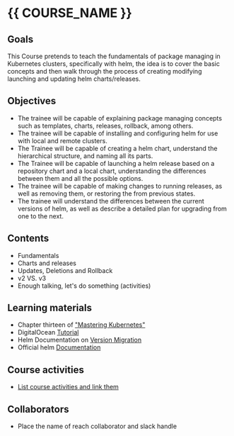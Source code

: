 # {{ COURSE_NAME }}

## Goals
This Course pretends to teach the fundamentals of package managing in Kubernetes clusters, specifically with helm, the idea is to cover the basic concepts and then walk through the process of creating modifying launching and updating helm charts/releases.

## Objectives
- The trainee will be capable of explaining package managing concepts such as templates, charts, releases, rollback, among others.
- The trainee will be capable of installing and configuring helm for use with local and remote clusters.
- The Trainee will be capable of creating a helm chart, understand the hierarchical structure, and naming all its parts.
- The Trainee will be capable of launching a helm release based on a repository chart and a local chart, understanding the differences  between them and all the possible options.
- The trainee will be capable of making changes to running releases, as well as removing them, or restoring the from previous states.
- The trainee will understand the differences between the current versions of helm, as well as describe a detailed plan for upgrading from one to the next.

## Contents
- Fundamentals
- Charts and releases
- Updates, Deletions and Rollback
- v2 VS. v3
- Enough talking, let's do something (activities)


## Learning materials
- Chapter thirteen of ["Mastering Kubernetes"](https://bit.ly/38eZ1Ub)
- DigitalOcean [Tutorial](https://do.co/2R1wAmW)
- Helm Documentation on [Version Migration](https://bit.ly/2uUCAVS)
- Official helm [Documentation](https://helm.sh/docs/)


## Course activities
- [List course activities and link them](./01-activity-title.md)


## Collaborators
- Place the name of reach collaborator and slack handle
